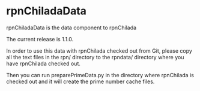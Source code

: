 # rpnChiladaData

rpnChiladaData is the data component to rpnChilada

The current release is 1.1.0.

In order to use this data with rpnChilada checked out from Git, please copy
all the text files in the rpn/ directory to the rpndata/ directory where you
have rpnChilada checked out.

Then you can run preparePrimeData.py in the directory where rpnChilada is
checked out and it will create the prime number cache files.


